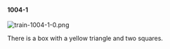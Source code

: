 #### 1004-1
![train-1004-1-0.png](https://github.com/lil-lab/nlvr/raw/master/nlvr/train/images/38/train-1004-1-0.png "train-1004-1-0.png")

There is a box with a yellow triangle and two squares.